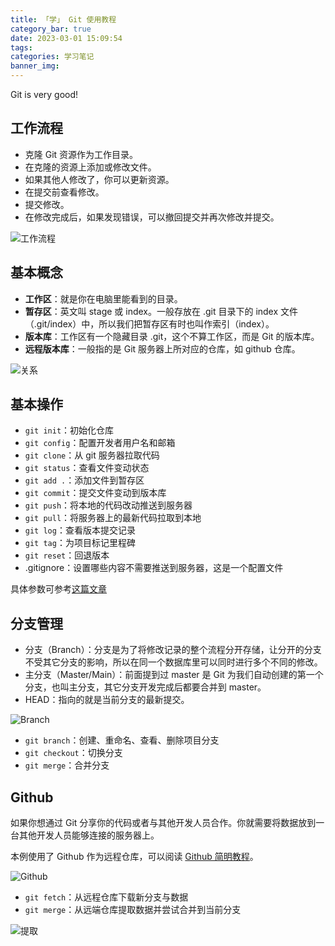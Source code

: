 ```yaml
---
title: 「学」 Git 使用教程
category_bar: true
date: 2023-03-01 15:09:54
tags:
categories: 学习笔记
banner_img:
---
```


Git is very good!

<!--more-->

## 工作流程

* 克隆 Git 资源作为工作目录。
* 在克隆的资源上添加或修改文件。
* 如果其他人修改了，你可以更新资源。
* 在提交前查看修改。
* 提交修改。
* 在修改完成后，如果发现错误，可以撤回提交并再次修改并提交。

![工作流程](1.png)

## 基本概念

* **工作区**：就是你在电脑里能看到的目录。
* **暂存区**：英文叫 stage 或 index。一般存放在 .git 目录下的 index 文件（.git/index）中，所以我们把暂存区有时也叫作索引（index）。
* **版本库**：工作区有一个隐藏目录 .git，这个不算工作区，而是 Git 的版本库。
* **远程版本库**：一般指的是 Git 服务器上所对应的仓库，如 github 仓库。

![关系](2.jpg)

## 基本操作

* `git init`：初始化仓库
* `git config`：配置开发者用户名和邮箱
* `git clone`：从 git 服务器拉取代码
* `git status`：查看文件变动状态
* `git add .`：添加文件到暂存区
* `git commit`：提交文件变动到版本库
* `git push`：将本地的代码改动推送到服务器
* `git pull`：将服务器上的最新代码拉取到本地
* `git log`：查看版本提交记录
* `git tag`：为项目标记里程碑
* `git reset`：回退版本
* .gitignore：设置哪些内容不需要推送到服务器，这是一个配置文件

具体参数可参考[这篇文章](https://mp.weixin.qq.com/s/Q_O0ey4C9tryPZaZeJocbA)

## 分支管理

* 分支（Branch）：分支是为了将修改记录的整个流程分开存储，让分开的分支不受其它分支的影响，所以在同一个数据库里可以同时进行多个不同的修改。
* 主分支（Master/Main）：前面提到过 master 是 Git 为我们自动创建的第一个分支，也叫主分支，其它分支开发完成后都要合并到 master。
* HEAD：指向的就是当前分支的最新提交。

![Branch](3.png)

* `git branch`：创建、重命名、查看、删除项目分支
* `git checkout`：切换分支
* `git merge`：合并分支

## Github

如果你想通过 Git 分享你的代码或者与其他开发人员合作。你就需要将数据放到一台其他开发人员能够连接的服务器上。

本例使用了 Github 作为远程仓库，可以阅读 [Github 简明教程](https://www.runoob.com/w3cnote/git-guide.html)。

![Github](4.png)

* `git fetch`：从远程仓库下载新分支与数据
* `git merge`：从远端仓库提取数据并尝试合并到当前分支

![提取](5.png)